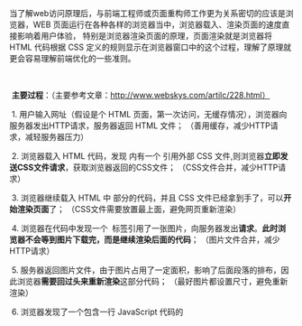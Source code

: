 ​      当了解web访问原理后，与前端工程师或页面重构师工作更为关系密切的应该是浏览器，WEB 页面运行在各种各样的浏览器当中，浏览器载入、渲染页面的速度直接影响着用户体验， 特别是浏览器渲染页面的原理，页面渲染就是浏览器将 HTML 代码根据 CSS 定义的规则显示在浏览器窗口中的这个过程，理解了原理就更会容易理解前端优化的一些准则。

​     

​      **主要过程**：（主要参考文章：http://www.webskys.com/artilc/228.html）

​      1. 用户输入网址（假设是个 HTML 页面，第一次访问，无缓存情况），浏览器向服务器发出HTTP请求，服务器返回 HTML 文件； （善用缓存，减少HTTP请求，减轻服务器压力）

​      2. 浏览器载入 HTML 代码，发现 <head> 内有一个 <link> 引用外部 CSS 文件,则浏览器**立即发送CSS文件请求**，获取浏览器返回的CSS文件； （CSS文件合并，减少HTTP请求）

​      3. 浏览器继续载入 HTML 中 <body> 部分的代码，并且 CSS 文件已经拿到手了，可以**开始渲染页面**了；               （CSS文件需要放置最上面，避免网页重新渲染）

​      4. 浏览器在代码中发现一个 <img> 标签引用了一张图片，向服务器发出**请求**。**此时浏览器不会等到图片下载完，而是继续渲染后面的代码**；  （图片文件合并，减少HTTP请求）

​      5. 服务器返回图片文件，由于图片占用了一定面积，影响了后面段落的排布，因此浏览器**需要回过头来重新渲染**这部分代码；  （最好图片都设置尺寸，避免重新渲染）

​      6. 浏览器发现了一个包含一行 JavaScript 代码的 <script> 标签，会**立即运行**该js代码；       （script最好放置页面最下面）          

​      7. js脚本执行了语句，它令浏览器隐藏掉代码中的某个 <div>,突然就少了一个元素，浏览器不得不**重新渲染**这部分代码；  （页面初始化样式不要使用js控制）  

​      8. 终于等到了 </html> 的到来，浏览器泪流满面……

​      9. 等等，还没完，用户点了一下界面中的“换肤”按钮，JavaScript 让浏览器换了一下 <link> 标签的 CSS 路径；

​     10. 浏览器召集了在座的各位 <div><span><ul><li> 们，“大伙儿收拾收拾行李，咱得重新来过……”，浏览器向服务器请求了新的CSS文件，**重新渲染**页面。

​     

​      浏览器每天就这么来来回回跑着，要知道不同的人写出来的 HTML 和 CSS 代码质量参差不齐，说不定哪天跑着跑着就挂掉了。

​      好在这个世界还有这么一群人——页面重构工程师，平时挺不起眼，也就帮视觉设计师们切切图啊改改字，其实背地里还是干了不少实事的。

 

​     **影响页面渲染速度主要有：reflow(回流)和repaint(重绘)** 

 

​     **reflow(回流)**

​      说到页面为什么会慢？那是因为浏览器要花时间、花精力去渲染，尤其是当它发现某个部分发生了点变化影响了布局，需要倒回去重新渲染， 该过程称为**reflow（回流）。**

​      reflow 几乎是无法避免的。现在界面上流行的一些效果，比如树状目录的折叠、展开（实质上是元素的显 示与隐藏）等，都将引起浏览器的 reflow。鼠标滑过、点击……只要这些行为引起了页面上某些元素的占位面积、定位方式、边距等属性的变化，都会引起它内部、周围甚至整个页面的重新渲 染。通常我们都无法预估浏览器到底会 reflow 哪一部分的代码，它们都彼此相互影响着。

​       **repaint(重绘)**

​        如果只是改变某个元素的背景色、文 字颜色、边框颜色等等不影响它周围或内部布局的属性，将只会引起浏览器 **repaint（重绘）。**

​      repaint 的速度明显快于 reflow（在IE下需要换一下说法，reflow 要比 repaint 更缓慢）。

 

​       **尽量避免reflow(回流)**        

​        reflow(回流)是导致DOM脚本执行低效的关键因素之一。页面上任何一个结点触发reflow，都会导致它的子结点及祖先结点重新渲染。

​      在哪些情况下会导致reflow发生：

1. 1. 1. 改变窗囗大小
      2. 改变文字大小
      3. 添加/删除样式表
      4. 内容的改变，如用户在输入框中敲字
      5. 激活伪类，如:hover (IE里是一个兄弟结点的伪类被激活)
      6. 操作class属性
      7. 脚本操作DOM
      8. 计算offsetWidth和offsetHeight
      9. 设置style属性

​      reflow是不可避免的，只能将reflow对性能的影响减到最小。

1. 1. 1. 1. 尽可能限制reflow的影响范围。需要改变元素的样式，不要通过父级元素影响子元素。最好直接加在子元素上。
         2. 通过设置style属性改变结点样式的话，每设置一次都会导致一次reflow。所以最好通过设置class的方式。

 

- 实现元素的动画，它的position属性应当设为fixed或absolute，这样不会影响其它元素的布局。
- 权衡速度的平滑。比如实现一个动画，以1个像素为单位移动这样最平滑，但reflow就会过于频繁，CPU很快就会被完全占用。如果以3个像素为单位移动就会好很多。
- 不要用tables布局的另一个原因就是tables中某个元素一旦触发reflow就会导致table里所有的其它元素reflow。在适合用table的场合，可以设置table-layout为auto或fixed，这样可以让table一行一行的渲染，这种做法也是为了限制reflow的影响范围。
- 很多情况下都会触发reflow，如果css里有expression，每次都会重新计算一遍。
- 减少不必要的 DOM 层级（DOM depth）。改变 DOM 树中的一级会导致所有层级的改变，上至根部，下至被改变节点的子节点。这导致大量时间耗费在执行 reflow 上面。
- 避免不必要的复杂的 CSS 选择器，尤其是后代选择器（descendant selectors），因为为了匹配选择器将耗费更多的 CPU。
